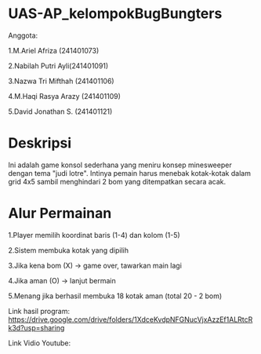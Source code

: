 # UAS-AP_kelompokBugBungters
Anggota:

1.M.Ariel Afriza (241401073)

2.Nabilah Putri Ayli(241401091)

3.Nazwa Tri Mifthah (241401106)

4.M.Haqi Rasya Arazy (241401109)

5.David Jonathan S. (241401121)


# Deskripsi
Ini adalah game konsol sederhana yang meniru konsep minesweeper dengan tema "judi lotre". Intinya pemain harus menebak kotak-kotak dalam grid 4x5 sambil menghindari 2 bom yang ditempatkan secara acak.

# Alur Permainan

1.Player memilih koordinat baris (1-4) dan kolom (1-5)

2.Sistem membuka kotak yang dipilih

3.Jika kena bom (X) → game over, tawarkan main lagi

4.Jika aman (O) → lanjut bermain

5.Menang jika berhasil membuka 18 kotak aman (total 20 - 2 bom)

Link hasil program: https://drive.google.com/drive/folders/1XdceKvdpNFGNucVjxAzzEf1ALRtcRk3d?usp=sharing

Link Vidio Youtube:
